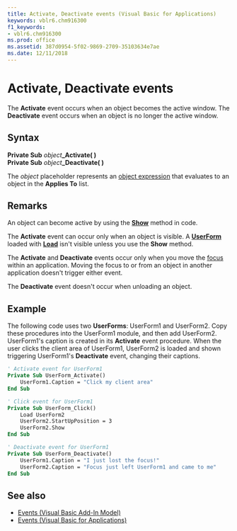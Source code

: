 ```yaml
---
title: Activate, Deactivate events (Visual Basic for Applications)
keywords: vblr6.chm916300
f1_keywords:
- vblr6.chm916300
ms.prod: office
ms.assetid: 387d0954-5f02-9869-2709-35103634e7ae
ms.date: 12/11/2018
---
```



# Activate, Deactivate events

The **Activate** event occurs when an object becomes the active window. The **Deactivate** event occurs when an object is no longer the active window.

## Syntax

**Private Sub** _object_**_Activate( )**<br/>
**Private Sub** _object_**_Deactivate( )**

The _object_ placeholder represents an [object expression](../../Glossary/vbe-glossary.md#object-expression) that evaluates to an object in the **Applies To** list.

## Remarks

An object can become active by using the **[Show](show-method.md)** method in code.

The **Activate** event can occur only when an object is visible. A **[UserForm](userform-window.md)** loaded with **[Load](load-statement.md)** isn't visible unless you use the **Show** method.

The **Activate** and **Deactivate** events occur only when you move the [focus](../../Glossary/vbe-glossary.md#focus) within an application. Moving the focus to or from an object in another application doesn't trigger either event.

The **Deactivate** event doesn't occur when unloading an object.

## Example

The following code uses two **UserForms**: UserForm1 and UserForm2. Copy these procedures into the UserForm1 module, and then add UserForm2. UserForm1's caption is created in its **Activate** event procedure. When the user clicks the client area of UserForm1, UserForm2 is loaded and shown triggering UserForm1's **Deactivate** event, changing their captions.


```vb
' Activate event for UserForm1
Private Sub UserForm_Activate()
    UserForm1.Caption = "Click my client area"
End Sub

' Click event for UserForm1
Private Sub UserForm_Click()
    Load UserForm2
    UserForm2.StartUpPosition = 3
    UserForm2.Show
End Sub

' Deactivate event for UserForm1
Private Sub UserForm_Deactivate()
    UserForm1.Caption = "I just lost the focus!"
    UserForm2.Caption = "Focus just left UserForm1 and came to me"
End Sub
```

## See also

- [Events (Visual Basic Add-In Model)](../visual-basic-add-in-model/events-visual-basic-add-in-model.md)
- [Events (Visual Basic for Applications)](../events-visual-basic-for-applications.md)
